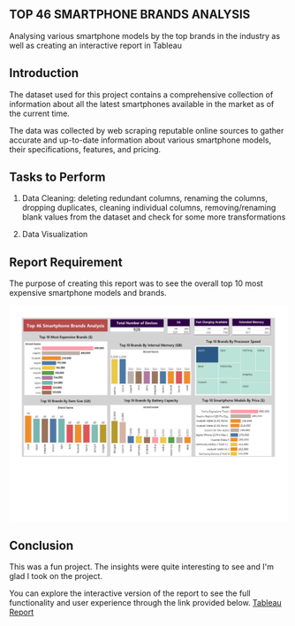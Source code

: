 ## TOP 46 SMARTPHONE BRANDS ANALYSIS

Analysing various smartphone models by the top brands in the industry as well as creating an interactive report in Tableau

## Introduction

The dataset used for this project contains a comprehensive collection of information about all the latest smartphones available in the market as of the current time.

The data was collected by web scraping reputable online sources to gather accurate and up-to-date information about various smartphone models, their specifications, features, and pricing.

## Tasks to Perform

1. Data Cleaning: deleting redundant columns, renaming the columns, dropping duplicates, cleaning individual columns, removing/renaming blank values from the dataset and check for some more transformations

2. Data Visualization 

## Report Requirement

The purpose of creating this report was to see the overall top 10 most expensive smartphone models and brands.

![Tableau Report](https://raw.githubusercontent.com/DariesMedia/SmartphoneBrands_Tableau_Report/main/SmartphoneBrands_Tableau_Report.jpg)


## Conclusion

This was a fun project. The insights were quite interesting to see and I'm glad I took on the project.

You can explore the interactive version of the report to see the full functionality and user experience through the link provided below.
[Tableau Report]()

